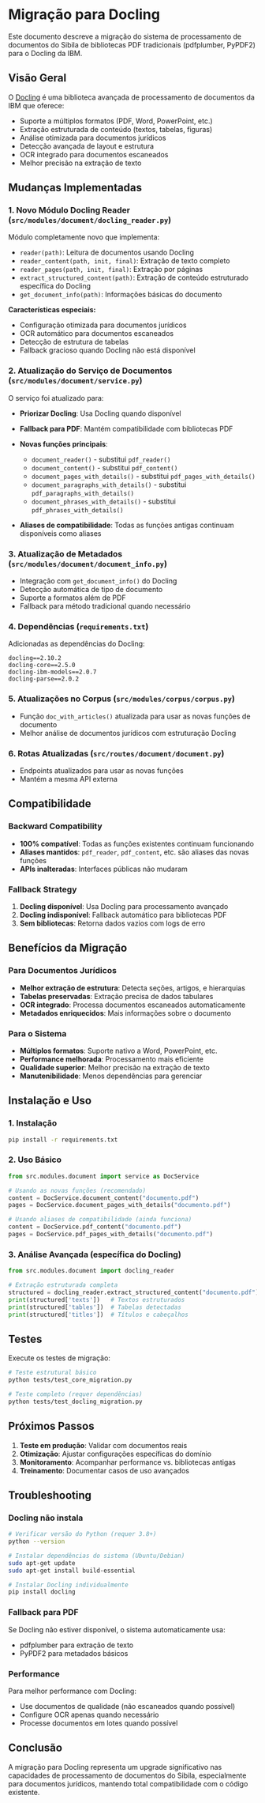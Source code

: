 # Migração para Docling

Este documento descreve a migração do sistema de processamento de documentos do Sibila de bibliotecas PDF tradicionais (pdfplumber, PyPDF2) para o Docling da IBM.

## Visão Geral

O [Docling](https://github.com/DS4SD/docling) é uma biblioteca avançada de processamento de documentos da IBM que oferece:

- Suporte a múltiplos formatos (PDF, Word, PowerPoint, etc.)
- Extração estruturada de conteúdo (textos, tabelas, figuras)
- Análise otimizada para documentos jurídicos
- Detecção avançada de layout e estrutura
- OCR integrado para documentos escaneados
- Melhor precisão na extração de texto

## Mudanças Implementadas

### 1. Novo Módulo Docling Reader (`src/modules/document/docling_reader.py`)

Módulo completamente novo que implementa:

- `reader(path)`: Leitura de documentos usando Docling
- `reader_content(path, init, final)`: Extração de texto completo
- `reader_pages(path, init, final)`: Extração por páginas
- `extract_structured_content(path)`: Extração de conteúdo estruturado específica do Docling
- `get_document_info(path)`: Informações básicas do documento

**Características especiais:**

- Configuração otimizada para documentos jurídicos
- OCR automático para documentos escaneados
- Detecção de estrutura de tabelas
- Fallback gracioso quando Docling não está disponível

### 2. Atualização do Serviço de Documentos (`src/modules/document/service.py`)

O serviço foi atualizado para:

- **Priorizar Docling**: Usa Docling quando disponível
- **Fallback para PDF**: Mantém compatibilidade com bibliotecas PDF
- **Novas funções principais**:
  - `document_reader()` - substitui `pdf_reader()`
  - `document_content()` - substitui `pdf_content()`
  - `document_pages_with_details()` - substitui `pdf_pages_with_details()`
  - `document_paragraphs_with_details()` - substitui `pdf_paragraphs_with_details()`
  - `document_phrases_with_details()` - substitui `pdf_phrases_with_details()`

- **Aliases de compatibilidade**: Todas as funções antigas continuam disponíveis como aliases

### 3. Atualização de Metadados (`src/modules/document/document_info.py`)

- Integração com `get_document_info()` do Docling
- Detecção automática de tipo de documento
- Suporte a formatos além de PDF
- Fallback para método tradicional quando necessário

### 4. Dependências (`requirements.txt`)

Adicionadas as dependências do Docling:

```
docling==2.10.2
docling-core==2.5.0
docling-ibm-models==2.0.7
docling-parse==2.0.2
```

### 5. Atualizações no Corpus (`src/modules/corpus/corpus.py`)

- Função `doc_with_articles()` atualizada para usar as novas funções de documento
- Melhor análise de documentos jurídicos com estruturação Docling

### 6. Rotas Atualizadas (`src/routes/document/document.py`)

- Endpoints atualizados para usar as novas funções
- Mantém a mesma API externa

## Compatibilidade

### Backward Compatibility

- **100% compatível**: Todas as funções existentes continuam funcionando
- **Aliases mantidos**: `pdf_reader`, `pdf_content`, etc. são aliases das novas funções
- **APIs inalteradas**: Interfaces públicas não mudaram

### Fallback Strategy

1. **Docling disponível**: Usa Docling para processamento avançado
2. **Docling indisponível**: Fallback automático para bibliotecas PDF
3. **Sem bibliotecas**: Retorna dados vazios com logs de erro

## Benefícios da Migração

### Para Documentos Jurídicos

- **Melhor extração de estrutura**: Detecta seções, artigos, e hierarquias
- **Tabelas preservadas**: Extração precisa de dados tabulares
- **OCR integrado**: Processa documentos escaneados automaticamente
- **Metadados enriquecidos**: Mais informações sobre o documento

### Para o Sistema

- **Múltiplos formatos**: Suporte nativo a Word, PowerPoint, etc.
- **Performance melhorada**: Processamento mais eficiente
- **Qualidade superior**: Melhor precisão na extração de texto
- **Manutenibilidade**: Menos dependências para gerenciar

## Instalação e Uso

### 1. Instalação

```bash
pip install -r requirements.txt
```

### 2. Uso Básico

```python
from src.modules.document import service as DocService

# Usando as novas funções (recomendado)
content = DocService.document_content("documento.pdf")
pages = DocService.document_pages_with_details("documento.pdf")

# Usando aliases de compatibilidade (ainda funciona)
content = DocService.pdf_content("documento.pdf")
pages = DocService.pdf_pages_with_details("documento.pdf")
```

### 3. Análise Avançada (específica do Docling)

```python
from src.modules.document import docling_reader

# Extração estruturada completa
structured = docling_reader.extract_structured_content("documento.pdf")
print(structured['texts'])   # Textos estruturados
print(structured['tables'])  # Tabelas detectadas
print(structured['titles'])  # Títulos e cabeçalhos
```

## Testes

Execute os testes de migração:

```bash
# Teste estrutural básico
python tests/test_core_migration.py

# Teste completo (requer dependências)
python tests/test_docling_migration.py
```

## Próximos Passos

1. **Teste em produção**: Validar com documentos reais
2. **Otimização**: Ajustar configurações específicas do domínio
3. **Monitoramento**: Acompanhar performance vs. bibliotecas antigas
4. **Treinamento**: Documentar casos de uso avançados

## Troubleshooting

### Docling não instala

```bash
# Verificar versão do Python (requer 3.8+)
python --version

# Instalar dependências do sistema (Ubuntu/Debian)
sudo apt-get update
sudo apt-get install build-essential

# Instalar Docling individualmente
pip install docling
```

### Fallback para PDF

Se Docling não estiver disponível, o sistema automaticamente usa:
- pdfplumber para extração de texto
- PyPDF2 para metadados básicos

### Performance

Para melhor performance com Docling:
- Use documentos de qualidade (não escaneados quando possível)
- Configure OCR apenas quando necessário
- Processe documentos em lotes quando possível

## Conclusão

A migração para Docling representa um upgrade significativo nas capacidades de processamento de documentos do Sibila, especialmente para documentos jurídicos, mantendo total compatibilidade com o código existente.